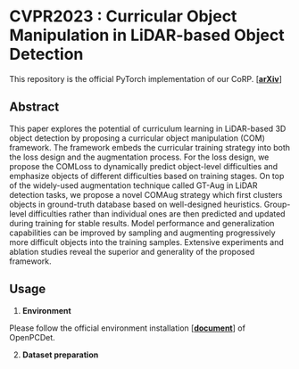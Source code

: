 # **CVPR2023 : Curricular Object Manipulation in LiDAR-based Object Detection**

This repository is the official PyTorch implementation of our CoRP. [[**arXiv**](https://arxiv.org/abs/2304.04248)]

## **Abstract**

This paper explores the potential of curriculum learning in LiDAR-based 3D object detection by proposing a curricular object manipulation (COM) framework. The framework embeds the curricular training strategy into both the loss design and the augmentation process. For the
loss design, we propose the COMLoss to dynamically predict object-level difficulties and emphasize objects of different difficulties based on training stages. On top of the widely-used augmentation technique called GT-Aug in LiDAR detection tasks, we propose a novel COMAug strategy
which first clusters objects in ground-truth database based on well-designed heuristics. Group-level difficulties rather than individual ones are then predicted and updated during training for stable results. Model performance and generalization capabilities can be improved by sampling and augmenting progressively more difficult objects into the training samples. Extensive experiments and ablation studies reveal the superior and generality of the proposed framework.

## **Usage**
1. **Environment**

Please follow the official environment installation [[**document**](https://github.com/open-mmlab/OpenPCDet/blob/master/docs/INSTALL.md)] of OpenPCDet.
  
2. **Dataset preparation**
